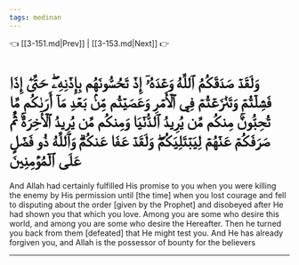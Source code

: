 ```yaml
---
tags: medinan
---
```


👈 [[3-151.md|Prev]] | [[3-153.md|Next]] 👉

# وَلَقَدۡ صَدَقَكُمُ ٱللَّهُ وَعۡدَهُۥٓ إِذۡ تَحُسُّونَهُم بِإِذۡنِهِۦۖ حَتَّىٰٓ إِذَا فَشِلۡتُمۡ وَتَنَٰزَعۡتُمۡ فِي ٱلۡأَمۡرِ وَعَصَيۡتُم مِّنۢ بَعۡدِ مَآ أَرَىٰكُم مَّا تُحِبُّونَۚ مِنكُم مَّن يُرِيدُ ٱلدُّنۡيَا وَمِنكُم مَّن يُرِيدُ ٱلۡأٓخِرَةَۚ ثُمَّ صَرَفَكُمۡ عَنۡهُمۡ لِيَبۡتَلِيَكُمۡۖ وَلَقَدۡ عَفَا عَنكُمۡۗ وَٱللَّهُ ذُو فَضۡلٍ عَلَى ٱلۡمُؤۡمِنِينَ

And Allah had certainly fulfilled His promise to you when you were killing the enemy by His permission until [the time] when you lost courage and fell to disputing about the order [given by the Prophet] and disobeyed after He had shown you that which you love. Among you are some who desire this world, and among you are some who desire the Hereafter. Then he turned you back from them [defeated] that He might test you. And He has already forgiven you, and Allah is the possessor of bounty for the believers

---

